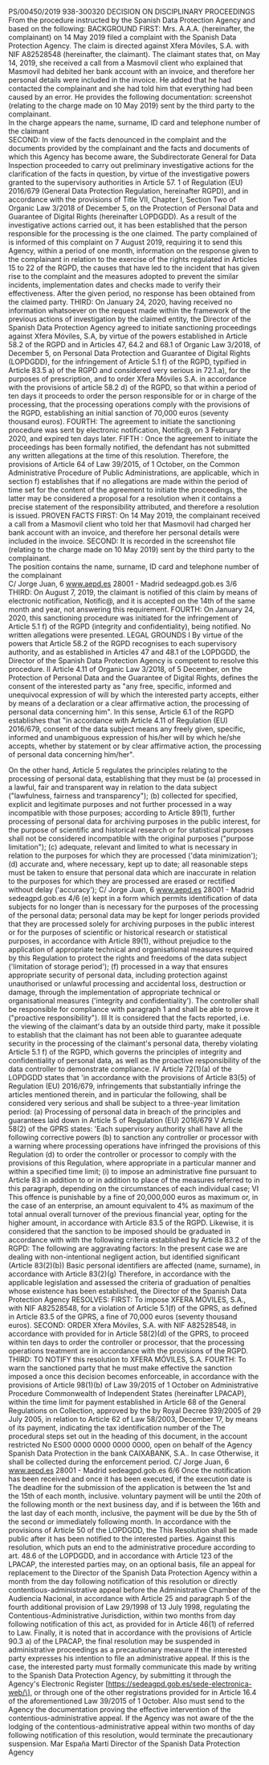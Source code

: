 PS/00450/2019 938-300320
DECISION ON DISCIPLINARY PROCEEDINGS
From the procedure instructed by the Spanish Data Protection Agency and based on the following:
BACKGROUND
FIRST: Mrs. A.A.A. (hereinafter, the complainant) on 14 May 2019 filed a complaint with the Spanish Data Protection Agency. The claim is directed against Xfera Móviles, S.A. with NIF A82528548 (hereinafter, the claimant). 
The claimant states that, on May 14, 2019, she received a call from a Masmovil client who explained that Masmovil had debited her bank account with an invoice, and therefore her personal details were included in the invoice. He added that he had contacted the complainant and she had told him that everything had been caused by an error.
He provides the following documentation: screenshot (relating to the charge made on 10 May 2019) sent by the third party to the complainant.  
In the charge appears the name, surname, ID card and telephone number of the claimant  
SECOND: In view of the facts denounced in the complaint and the documents provided by the complainant and the facts and documents of which this Agency has become aware, the Subdirectorate General for Data Inspection proceeded to carry out preliminary investigative actions for the clarification of the facts in question, by virtue of the investigative powers granted to the supervisory authorities in Article 57. 1 of Regulation (EU) 2016/679 (General Data Protection Regulation, hereinafter RGPD), and in accordance with the provisions of Title VII, Chapter I, Section Two of Organic Law 3/2018 of December 5, on the Protection of Personal Data and Guarantee of Digital Rights (hereinafter LOPDGDD).
As a result of the investigative actions carried out, it has been established that the person responsible for the processing is the one claimed.
The party complained of is informed of this complaint on 7 August 2019, requiring it to send this Agency, within a period of one month, information on the response given to the complainant in relation to the exercise of the rights regulated in Articles 15 to 22 of the RGPD, the causes that have led to the incident that has given rise to the complaint and the measures adopted to prevent the similar incidents, implementation dates and checks made to verify their effectiveness.
After the given period, no response has been obtained from the claimed party.
THIRD: On January 24, 2020, having received no information whatsoever on the request made within the framework of the previous actions of investigation by the claimed entity, the Director of the Spanish Data Protection Agency agreed to initiate sanctioning proceedings against Xfera Móviles, S.A, by virtue of the powers established in Article 58.2 of the RGPD and in Articles 47, 64.2 and 68.1 of Organic Law 3/2018, of December 5, on Personal Data Protection and Guarantee of Digital Rights (LOPDGDD), for the infringement of Article 5.1 f) of the RGPD, typified in Article 83.5 a) of the RGPD and considered very serious in 72.1.a), for the purposes of prescription, and to order Xfera Móviles S.A. in accordance with the provisions of article 58.2 d) of the RGPD, so that within a period of ten days it proceeds to order the person responsible for or in charge of the processing, that the processing operations comply with the provisions of the RGPD, establishing an initial sanction of 70,000 euros (seventy thousand euros).
FOURTH: The agreement to initiate the sanctioning procedure was sent by electronic notification, Notific@, on 3 February 2020, and expired ten days later. 
FIFTH : Once the agreement to initiate the proceedings has been formally notified, the defendant has not submitted any written allegations at the time of this resolution. Therefore, the provisions of Article 64 of Law 39/2015, of 1 October, on the Common Administrative Procedure of Public Administrations, are applicable, which in section f) establishes that if no allegations are made within the period of time set for the content of the agreement to initiate the proceedings, the latter may be considered a proposal for a resolution when it contains a precise statement of the responsibility attributed, and therefore a resolution is issued.
PROVEN FACTS
FIRST: On 14 May 2019, the complainant received a call from a Masmovil client who told her that Masmovil had charged her bank account with an invoice, and therefore her personal details were included in the invoice.
SECOND: It is recorded in the screenshot file (relating to the charge made on 10 May 2019) sent by the third party to the complainant.  
The position contains the name, surname, ID card and telephone number of the complainant  
C/ Jorge Juan, 6 www.aepd.es 28001 - Madrid sedeagpd.gob.es
3/6
THIRD: On August 7, 2019, the claimant is notified of this claim by means of electronic notification, Notific@, and it is accepted on the 14th of the same month and year, not answering this requirement.
FOURTH: On January 24, 2020, this sanctioning procedure was initiated for the infringement of Article 5.1 f) of the RGPD (integrity and confidentiality), being notified. No written allegations were presented. 
LEGAL GROUNDS 
I
By virtue of the powers that Article 58.2 of the RGPD recognises to each supervisory authority, and as established in Articles 47 and 48.1 of the LOPDGDD, the Director of the Spanish Data Protection Agency is competent to resolve this procedure.
II
Article 4.11 of Organic Law 3/2018, of 5 December, on the Protection of Personal Data and the Guarantee of Digital Rights, defines the consent of the interested party as "any free, specific, informed and unequivocal expression of will by which the interested party accepts, either by means of a declaration or a clear affirmative action, the processing of personal data concerning him".
In this sense, Article 6.1 of the RGPD establishes that "in accordance with Article 4.11 of Regulation (EU) 2016/679, consent of the data subject means any freely given, specific, informed and unambiguous expression of his/her will by which he/she accepts, whether by statement or by clear affirmative action, the processing of personal data concerning him/her".

On the other hand, Article 5 regulates the principles relating to the processing of personal data, establishing that they must be (a) processed in a lawful, fair and transparent way in relation to the data subject ("lawfulness, fairness and transparency"); (b) collected for specified, explicit and legitimate purposes and not further processed in a way incompatible with those purposes; according to Article 89(1), further processing of personal data for archiving purposes in the public interest, for the purpose of scientific and historical research or for statistical purposes shall not be considered incompatible with the original purposes ("purpose limitation"); (c) adequate, relevant and limited to what is necessary in relation to the purposes for which they are processed ('data minimization'); (d) accurate and, where necessary, kept up to date; all reasonable steps must be taken to ensure that personal data which are inaccurate in relation to the purposes for which they are processed are erased or rectified without delay ('accuracy');
C/ Jorge Juan, 6 www.aepd.es 28001 - Madrid sedeagpd.gob.es
4/6
(e) kept in a form which permits identification of data subjects for no longer than is necessary for the purposes of the processing of the personal data; personal data may be kept for longer periods provided that they are processed solely for archiving purposes in the public interest or for the purposes of scientific or historical research or statistical purposes, in accordance with Article 89(1), without prejudice to the application of appropriate technical and organisational measures required by this Regulation to protect the rights and freedoms of the data subject ('limitation of storage period'); (f) processed in a way that ensures appropriate security of personal data, including protection against unauthorised or unlawful processing and accidental loss, destruction or damage, through the implementation of appropriate technical or organisational measures ('integrity and confidentiality').
The controller shall be responsible for compliance with paragraph 1 and shall be able to prove it ("proactive responsibility").
III
It is considered that the facts reported, i.e. the viewing of the claimant's data by an outside third party, make it possible to establish that the claimant has not been able to guarantee adequate security in the processing of the claimant's personal data, thereby violating Article 5.1 f) of the RGPD, which governs the principles of integrity and confidentiality of personal data, as well as the proactive responsibility of the data controller to demonstrate compliance.
IV
Article 72(1)(a) of the LOPDGDD states that 'in accordance with the provisions of Article 83(5) of Regulation (EU) 2016/679, infringements that substantially infringe the articles mentioned therein, and in particular the following, shall be considered very serious and shall be subject to a three-year limitation period:
(a) Processing of personal data in breach of the principles and guarantees laid down in Article 5 of Regulation (EU) 2016/679
V
Article 58(2) of the GPRS states: 'Each supervisory authority shall have all the following corrective powers
(b) to sanction any controller or processor with a warning where processing operations have infringed the provisions of this Regulation
(d) to order the controller or processor to comply with the provisions of this Regulation, where appropriate in a particular manner and within a specified time limit;
(i) to impose an administrative fine pursuant to Article 83 in addition to or in addition to
place of the measures referred to in this paragraph, depending on the circumstances
of each individual case;
VI
This offence is punishable by a fine of 20,000,000 euros as
maximum or, in the case of an enterprise, an amount equivalent to 4% as
maximum of the total annual overall turnover of the previous financial year,
opting for the higher amount, in accordance with Article 83.5 of the RGPD.
Likewise, it is considered that the sanction to be imposed should be graduated in accordance with
with the following criteria established by Article 83.2 of the RGPD:
The following are aggravating factors:
In the present case we are dealing with non-intentional negligent action, but
identified significant (Article 83(2)(b))
Basic personal identifiers are affected (name,
surname), in accordance with Article 83(2)(g)
Therefore, in accordance with the applicable legislation and assessed the criteria of
graduation of penalties whose existence has been established,
the Director of the Spanish Data Protection Agency RESOLVES:
FIRST: To impose XFERA MÓVILES, S.A., with NIF A82528548, for a
violation of Article 5.1(f) of the GPRS, as defined in Article 83.5 of the GPRS, a
fine of 70,000 euros (seventy thousand euros).
SECOND: ORDER Xfera Móviles, S.A. with NIF A82528548, in accordance with
provided for in Article 58(2)(d) of the GPRS, to proceed within ten days to
order the controller or processor, that the processing operations
treatment are in accordance with the provisions of the RGPD.
THIRD: TO NOTIFY this resolution to XFERA MÓVILES, S.A.
FOURTH: To warn the sanctioned party that he must make effective the sanction imposed a
once this decision becomes enforceable, in accordance with the provisions of
Article 98(1)(b) of Law 39/2015 of 1 October on Administrative Procedure
Commonwealth of Independent States (hereinafter LPACAP), within the time limit for payment
established in Article 68 of the General Regulations on Collection, approved by the
by Royal Decree 939/2005 of 29 July 2005, in relation to Article 62 of Law 58/2003,
December 17, by means of its payment, indicating the tax identification number of the
The procedural steps set out in the heading of this document, in the account
restricted No ES00 0000 0000 0000 0000, open on behalf of the Agency
Spanish Data Protection in the bank CAIXABANK, S.A.. In case
Otherwise, it shall be collected during the enforcement period.
C/ Jorge Juan, 6 www.aepd.es
28001 - Madrid sedeagpd.gob.es
6/6
Once the notification has been received and once it has been executed, if the execution date is
The deadline for the submission of the application is between the 1st and the 15th of each month, inclusive.
voluntary payment will be until the 20th of the following month or the next business day, and if
is between the 16th and the last day of each month, inclusive, the
payment will be due by the 5th of the second or immediately following month.
In accordance with the provisions of Article 50 of the LOPDGDD, the
This Resolution shall be made public after it has been notified to the interested parties.
Against this resolution, which puts an end to the administrative procedure according to art.
48.6 of the LOPDGDD, and in accordance with Article 123 of the
LPACAP, the interested parties may, on an optional basis, file an appeal for replacement
to the Director of the Spanish Data Protection Agency within a
month from the day following notification of this resolution or directly
contentious-administrative appeal before the Administrative Chamber of the
Audiencia Nacional, in accordance with Article 25 and paragraph 5 of
the fourth additional provision of Law 29/1998 of 13 July 1998, regulating the
Contentious-Administrative Jurisdiction, within two months from
day following notification of this act, as provided for in Article 46(1) of
referred to Law.
Finally, it is noted that in accordance with the provisions of Article 90.3 a) of the
LPACAP, the final resolution may be suspended in administrative proceedings as a precautionary measure
if the interested party expresses his intention to file an administrative appeal. If this is the case, the interested party must formally communicate this
made by writing to the Spanish Data Protection Agency,
by submitting it through the Agency's Electronic Register
\[https://sedeagpd.gob.es/sede-electronica-web/\], or through one of the other
registrations provided for in Article 16.4 of the aforementioned Law 39/2015 of 1 October. Also
must send to the Agency the documentation proving the effective intervention
of the contentious-administrative appeal. If the Agency was not aware of the
the lodging of the contentious-administrative appeal within two months of
day following notification of this resolution, would terminate the
precautionary suspension.
Mar España Martí
Director of the Spanish Data Protection Agency

